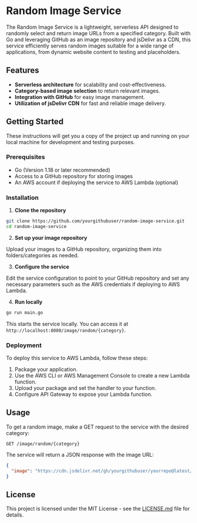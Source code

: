 # Random Image Service

The Random Image Service is a lightweight, serverless API designed to randomly select and return image URLs from a specified category. Built with Go and leveraging GitHub as an image repository and jsDelivr as a CDN, this service efficiently serves random images suitable for a wide range of applications, from dynamic website content to testing and placeholders.

## Features

- **Serverless architecture** for scalability and cost-effectiveness.
- **Category-based image selection** to return relevant images.
- **Integration with GitHub** for easy image management.
- **Utilization of jsDelivr CDN** for fast and reliable image delivery.

## Getting Started

These instructions will get you a copy of the project up and running on your local machine for development and testing purposes.

### Prerequisites

- Go (Version 1.18 or later recommended)
- Access to a GitHub repository for storing images
- An AWS account if deploying the service to AWS Lambda (optional)

### Installation

1. **Clone the repository**

```sh
git clone https://github.com/yourgithubuser/random-image-service.git
cd random-image-service
```

2. **Set up your image repository**

Upload your images to a GitHub repository, organizing them into folders/categories as needed.

3. **Configure the service**

Edit the service configuration to point to your GitHub repository and set any necessary parameters such as the AWS credentials if deploying to AWS Lambda.

4. **Run locally**

```sh
go run main.go
```

This starts the service locally. You can access it at `http://localhost:8080/image/random/{category}`.

### Deployment

To deploy this service to AWS Lambda, follow these steps:

1. Package your application.
2. Use the AWS CLI or AWS Management Console to create a new Lambda function.
3. Upload your package and set the handler to your function.
4. Configure API Gateway to expose your Lambda function.

## Usage

To get a random image, make a GET request to the service with the desired category:

```http
GET /image/random/{category}
```

The service will return a JSON response with the image URL:

```json
{
  "image": "https://cdn.jsdelivr.net/gh/yourgithubuser/yourrepo@latest/category/image.jpg"
}
```

## License

This project is licensed under the MIT License - see the [LICENSE.md](LICENSE.md) file for details.

